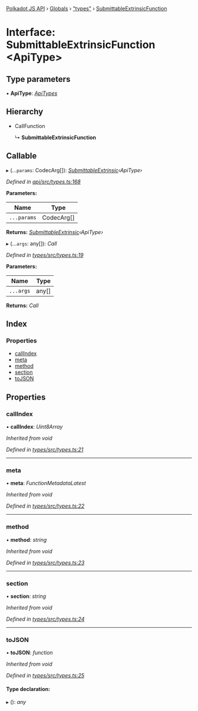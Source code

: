 [Polkadot JS API](../README.md) › [Globals](../globals.md) › ["types"](../modules/_types_.md) › [SubmittableExtrinsicFunction](_types_.submittableextrinsicfunction.md)

# Interface: SubmittableExtrinsicFunction <**ApiType**>

## Type parameters

▪ **ApiType**: *[ApiTypes](../modules/_types_.md#apitypes)*

## Hierarchy

* CallFunction

  ↳ **SubmittableExtrinsicFunction**

## Callable

▸ (...`params`: CodecArg[]): *[SubmittableExtrinsic](_submittable_types_.submittableextrinsic.md)‹ApiType›*

*Defined in [api/src/types.ts:168](https://github.com/polkadot-js/api/blob/2dee50f019/packages/api/src/types.ts#L168)*

**Parameters:**

Name | Type |
------ | ------ |
`...params` | CodecArg[] |

**Returns:** *[SubmittableExtrinsic](_submittable_types_.submittableextrinsic.md)‹ApiType›*

▸ (...`args`: any[]): *Call*

*Defined in [types/src/types.ts:19](https://github.com/polkadot-js/api/blob/2dee50f019/packages/types/src/types.ts#L19)*

**Parameters:**

Name | Type |
------ | ------ |
`...args` | any[] |

**Returns:** *Call*

## Index

### Properties

* [callIndex](_types_.submittableextrinsicfunction.md#callindex)
* [meta](_types_.submittableextrinsicfunction.md#meta)
* [method](_types_.submittableextrinsicfunction.md#method)
* [section](_types_.submittableextrinsicfunction.md#section)
* [toJSON](_types_.submittableextrinsicfunction.md#tojson)

## Properties

###  callIndex

• **callIndex**: *Uint8Array*

*Inherited from void*

*Defined in [types/src/types.ts:21](https://github.com/polkadot-js/api/blob/2dee50f019/packages/types/src/types.ts#L21)*

___

###  meta

• **meta**: *FunctionMetadataLatest*

*Inherited from void*

*Defined in [types/src/types.ts:22](https://github.com/polkadot-js/api/blob/2dee50f019/packages/types/src/types.ts#L22)*

___

###  method

• **method**: *string*

*Inherited from void*

*Defined in [types/src/types.ts:23](https://github.com/polkadot-js/api/blob/2dee50f019/packages/types/src/types.ts#L23)*

___

###  section

• **section**: *string*

*Inherited from void*

*Defined in [types/src/types.ts:24](https://github.com/polkadot-js/api/blob/2dee50f019/packages/types/src/types.ts#L24)*

___

###  toJSON

• **toJSON**: *function*

*Inherited from void*

*Defined in [types/src/types.ts:25](https://github.com/polkadot-js/api/blob/2dee50f019/packages/types/src/types.ts#L25)*

#### Type declaration:

▸ (): *any*
